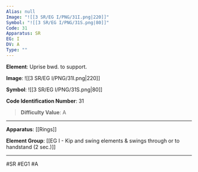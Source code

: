 ```yaml
---
Alias: null
Image: "![[3 SR/EG I/PNG/31I.png|220]]"
Symbol: "![[3 SR/EG I/PNG/31S.png|80]]"
Code: 31
Apparatus: SR
EG: I
DV: A
Type: ""
---
```

**Element**: Uprise bwd. to support.

**Image**:
![[3 SR/EG I/PNG/31I.png|220]]

**Symbol**:
![[3 SR/EG I/PNG/31S.png|80]]

**Code Identification Number**: 31

>**Difficulty Value**: A

___
**Apparatus**: [[Rings]]

**Element Group**: [[EG I - Kip and swing elements & swings through or to handstand (2 sec.)]]
___
#SR #EG1 #A
